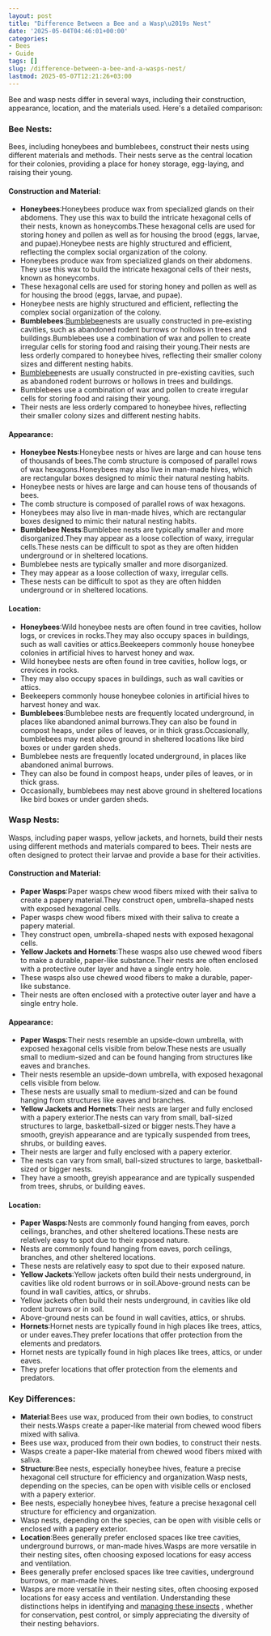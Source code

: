 ```yaml
---
layout: post
title: "Difference Between a Bee and a Wasp\u2019s Nest"
date: '2025-05-04T04:46:01+00:00'
categories:
- Bees
- Guide
tags: []
slug: /difference-between-a-bee-and-a-wasps-nest/
lastmod: 2025-05-07T12:21:26+03:00
---
```


Bee and wasp nests differ in several ways, including their construction, appearance, location, and the materials used. Here's a detailed comparison:
### Bee Nests:
Bees, including honeybees and bumblebees, construct their nests using different materials and methods. Their nests serve as the central location for their colonies, providing a place for honey storage, egg-laying, and raising their young.
#### Construction and Material:
- **Honeybees**:Honeybees produce wax from specialized glands on their abdomens. They use this wax to build the intricate hexagonal cells of their nests, known as honeycombs.These hexagonal cells are used for storing honey and pollen as well as for housing the brood (eggs, larvae, and pupae).Honeybee nests are highly structured and efficient, reflecting the complex social organization of the colony.
- Honeybees produce wax from specialized glands on their abdomens. They use this wax to build the intricate hexagonal cells of their nests, known as honeycombs.
- These hexagonal cells are used for storing honey and pollen as well as for housing the brood (eggs, larvae, and pupae).
- Honeybee nests are highly structured and efficient, reflecting the complex social organization of the colony.
- **Bumblebees**:[Bumblebee](https://pestpolicy.com/compare-carpenter-bee-vs-bumblebee/)nests are usually constructed in pre-existing cavities, such as abandoned rodent burrows or hollows in trees and buildings.Bumblebees use a combination of wax and pollen to create irregular cells for storing food and raising their young.Their nests are less orderly compared to honeybee hives, reflecting their smaller colony sizes and different nesting habits.
- [Bumblebee](https://pestpolicy.com/compare-carpenter-bee-vs-bumblebee/)nests are usually constructed in pre-existing cavities, such as abandoned rodent burrows or hollows in trees and buildings.
- Bumblebees use a combination of wax and pollen to create irregular cells for storing food and raising their young.
- Their nests are less orderly compared to honeybee hives, reflecting their smaller colony sizes and different nesting habits.
#### Appearance:
- **Honeybee Nests**:Honeybee nests or hives are large and can house tens of thousands of bees.The comb structure is composed of parallel rows of wax hexagons.Honeybees may also live in man-made hives, which are rectangular boxes designed to mimic their natural nesting habits.
- Honeybee nests or hives are large and can house tens of thousands of bees.
- The comb structure is composed of parallel rows of wax hexagons.
- Honeybees may also live in man-made hives, which are rectangular boxes designed to mimic their natural nesting habits.
- **Bumblebee Nests**:Bumblebee nests are typically smaller and more disorganized.They may appear as a loose collection of waxy, irregular cells.These nests can be difficult to spot as they are often hidden underground or in sheltered locations.
- Bumblebee nests are typically smaller and more disorganized.
- They may appear as a loose collection of waxy, irregular cells.
- These nests can be difficult to spot as they are often hidden underground or in sheltered locations.
#### Location:
- **Honeybees**:Wild honeybee nests are often found in tree cavities, hollow logs, or crevices in rocks.They may also occupy spaces in buildings, such as wall cavities or attics.Beekeepers commonly house honeybee colonies in artificial hives to harvest honey and wax.
- Wild honeybee nests are often found in tree cavities, hollow logs, or crevices in rocks.
- They may also occupy spaces in buildings, such as wall cavities or attics.
- Beekeepers commonly house honeybee colonies in artificial hives to harvest honey and wax.
- **Bumblebees**:Bumblebee nests are frequently located underground, in places like abandoned animal burrows.They can also be found in compost heaps, under piles of leaves, or in thick grass.Occasionally, bumblebees may nest above ground in sheltered locations like bird boxes or under garden sheds.
- Bumblebee nests are frequently located underground, in places like abandoned animal burrows.
- They can also be found in compost heaps, under piles of leaves, or in thick grass.
- Occasionally, bumblebees may nest above ground in sheltered locations like bird boxes or under garden sheds.
### Wasp Nests:
Wasps, including paper wasps, yellow jackets, and hornets, build their nests using different methods and materials compared to bees. Their nests are often designed to protect their larvae and provide a base for their activities.
#### Construction and Material:
- **Paper Wasps**:Paper wasps chew wood fibers mixed with their saliva to create a papery material.They construct open, umbrella-shaped nests with exposed hexagonal cells.
- Paper wasps chew wood fibers mixed with their saliva to create a papery material.
- They construct open, umbrella-shaped nests with exposed hexagonal cells.
- **Yellow Jackets and Hornets**:These wasps also use chewed wood fibers to make a durable, paper-like substance.Their nests are often enclosed with a protective outer layer and have a single entry hole.
- These wasps also use chewed wood fibers to make a durable, paper-like substance.
- Their nests are often enclosed with a protective outer layer and have a single entry hole.
#### Appearance:
- **Paper Wasps**:Their nests resemble an upside-down umbrella, with exposed hexagonal cells visible from below.These nests are usually small to medium-sized and can be found hanging from structures like eaves and branches.
- Their nests resemble an upside-down umbrella, with exposed hexagonal cells visible from below.
- These nests are usually small to medium-sized and can be found hanging from structures like eaves and branches.
- **Yellow Jackets and Hornets**:Their nests are larger and fully enclosed with a papery exterior.The nests can vary from small, ball-sized structures to large, basketball-sized or bigger nests.They have a smooth, greyish appearance and are typically suspended from trees, shrubs, or building eaves.
- Their nests are larger and fully enclosed with a papery exterior.
- The nests can vary from small, ball-sized structures to large, basketball-sized or bigger nests.
- They have a smooth, greyish appearance and are typically suspended from trees, shrubs, or building eaves.
#### Location:
- **Paper Wasps**:Nests are commonly found hanging from eaves, porch ceilings, branches, and other sheltered locations.These nests are relatively easy to spot due to their exposed nature.
- Nests are commonly found hanging from eaves, porch ceilings, branches, and other sheltered locations.
- These nests are relatively easy to spot due to their exposed nature.
- **Yellow Jackets**:Yellow jackets often build their nests underground, in cavities like old rodent burrows or in soil.Above-ground nests can be found in wall cavities, attics, or shrubs.
- Yellow jackets often build their nests underground, in cavities like old rodent burrows or in soil.
- Above-ground nests can be found in wall cavities, attics, or shrubs.
- **Hornets**:Hornet nests are typically found in high places like trees, attics, or under eaves.They prefer locations that offer protection from the elements and predators.
- Hornet nests are typically found in high places like trees, attics, or under eaves.
- They prefer locations that offer protection from the elements and predators.
### Key Differences:
- **Material**:Bees use wax, produced from their own bodies, to construct their nests.Wasps create a paper-like material from chewed wood fibers mixed with saliva.
- Bees use wax, produced from their own bodies, to construct their nests.
- Wasps create a paper-like material from chewed wood fibers mixed with saliva.
- **Structure**:Bee nests, especially honeybee hives, feature a precise hexagonal cell structure for efficiency and organization.Wasp nests, depending on the species, can be open with visible cells or enclosed with a papery exterior.
- Bee nests, especially honeybee hives, feature a precise hexagonal cell structure for efficiency and organization.
- Wasp nests, depending on the species, can be open with visible cells or enclosed with a papery exterior.
- **Location**:Bees generally prefer enclosed spaces like tree cavities, underground burrows, or man-made hives.Wasps are more versatile in their nesting sites, often choosing exposed locations for easy access and ventilation.
- Bees generally prefer enclosed spaces like tree cavities, underground burrows, or man-made hives.
- Wasps are more versatile in their nesting sites, often choosing exposed locations for easy access and ventilation.
Understanding these distinctions helps in identifying and
[managing these insects](https://pestpolicy.com/best-carpenter-bee-traps/)
, whether for conservation, pest control, or simply appreciating the diversity of their nesting behaviors.
